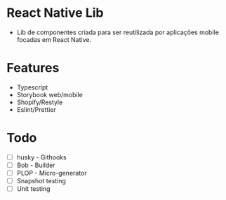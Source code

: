 # React Native Lib

- Lib de componentes criada para ser reutilizada por aplicações mobile focadas em React Native.

# Features

- Typescript
- Storybook web/mobile
- Shopify/Restyle
- Eslint/Prettier

# Todo

- [ ] husky - Githooks
- [ ] Bob - Builder
- [ ] PLOP - Micro-generator
- [ ] Snapshot testing
- [ ] Unit testing
